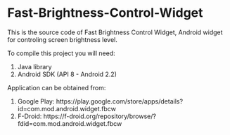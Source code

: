 Fast-Brightness-Control-Widget
==============================

<p>
	This is the source code of Fast Brightness Control Widget, Android widget for controling screen brightness level.
</p>

<p>
	To compile this project you will need:
	<ol>
		<li>Java library</li>
		<li>Android SDK (API 8 - Android 2.2)</li>
	</ol>
</p>

<p>
	Application can be obtained from:
	<ol>
		<li>Google Play: https://play.google.com/store/apps/details?id=com.mod.android.widget.fbcw</li>
		<li>F-Droid: https://f-droid.org/repository/browse/?fdid=com.mod.android.widget.fbcw</li>
	</ol>
</p>
